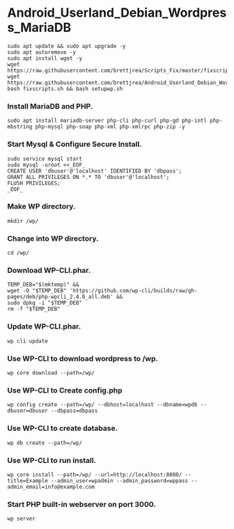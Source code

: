 # Android_Userland_Debian_Wordpress_MariaDB




```
sudo apt update && sudo apt upgrade -y
sudo apt autoremove -y
sudo apt install wget -y
wget https://raw.githubusercontent.com/brettjrea/Scripts_Fix/master/fixscripts.sh
wget https://raw.githubusercontent.com/brettjrea/Android_Userland_Debian_Wordpress_MariaDB/master/setupwp.sh
bash fixscripts.sh && bash setupwp.sh
```

### Install MariaDB and PHP.

`sudo apt install mariadb-server php-cli php-curl php-gd php-intl php-mbstring php-mysql php-soap php-xml php-xmlrpc php-zip -y`

### Start Mysql & Configure Secure Install.

```
sudo service mysql start
sudo mysql -uroot <<_EOF_ 
CREATE USER 'dbuser'@'localhost' IDENTIFIED BY 'dbpass';
GRANT ALL PRIVILEGES ON *.* TO 'dbuser'@'localhost';
FLUSH PRIVILEGES;
_EOF_
```
### Make WP directory.

`mkdir /wp/`

### Change into WP directory.

`cd /wp/`

### Download WP-CLI.phar.

```
TEMP_DEB="$(mktemp)" &&
wget -O "$TEMP_DEB" 'https://github.com/wp-cli/builds/raw/gh-pages/deb/php-wpcli_2.4.0_all.deb' &&
sudo dpkg -i "$TEMP_DEB" 
rm -f "$TEMP_DEB"
```
### Update WP-CLI.phar.

`wp cli update`

### Use WP-CLI to download wordpress to /wp.

`wp core download --path=/wp/`

### Use WP-CLI to Create config.php

`wp config create --path=/wp/ --dbhost=localhost --dbname=wpdb --dbuser=dbuser --dbpass=dbpass`

### Use WP-CLI to create database.

`wp db create --path=/wp/`

### Use WP-CLI to run install.

`wp core install --path=/wp/ --url=http://localhost:8080/ --title=Example --admin_user=wpadmin --admin_password=wppass --admin_email=info@example.com`

### Start PHP built-in webserver on port 3000.

`wp server`
